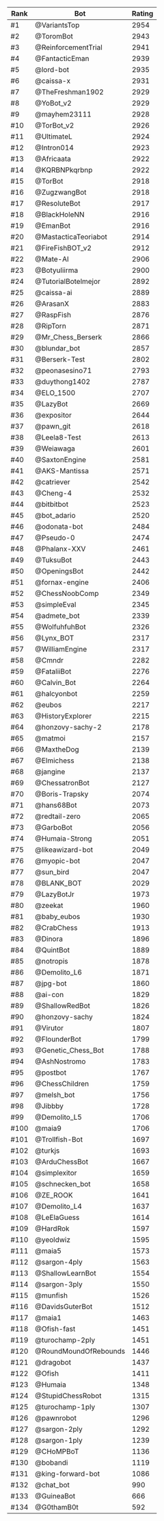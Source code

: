 Rank|Bot|Rating
---|---|---
#1|@VariantsTop|2954
#2|@ToromBot|2943
#3|@ReinforcementTrial|2941
#4|@FantacticEman|2939
#5|@lord-bot|2935
#6|@caissa-x|2931
#7|@TheFreshman1902|2929
#8|@YoBot_v2|2929
#9|@mayhem23111|2928
#10|@TorBot_v2|2926
#11|@UltimateL|2924
#12|@Intron014|2923
#13|@Africaata|2922
#14|@KQRBNPkqrbnp|2922
#15|@TorBot|2918
#16|@ZugzwangBot|2918
#17|@ResoluteBot|2917
#18|@BlackHoleNN|2916
#19|@EmanBot|2916
#20|@MastacticaTeoriabot|2914
#21|@FireFishBOT_v2|2912
#22|@Mate-AI|2906
#23|@Botyuliirma|2900
#24|@TutorialBotelmejor|2892
#25|@caissa-ai|2889
#26|@ArasanX|2883
#27|@RaspFish|2876
#28|@RipTorn|2871
#29|@Mr_Chess_Berserk|2866
#30|@blundar_bot|2857
#31|@Berserk-Test|2802
#32|@peonasesino71|2793
#33|@duythong1402|2787
#34|@ELO_1500|2707
#35|@LazyBot|2669
#36|@expositor|2644
#37|@pawn_git|2618
#38|@Leela8-Test|2613
#39|@Weiawaga|2601
#40|@SaxtonEngine|2581
#41|@AKS-Mantissa|2571
#42|@catriever|2542
#43|@Cheng-4|2532
#44|@bitbitbot|2523
#45|@bot_adario|2520
#46|@odonata-bot|2484
#47|@Pseudo-0|2474
#48|@Phalanx-XXV|2461
#49|@TuksuBot|2443
#50|@OpeningsBot|2442
#51|@fornax-engine|2406
#52|@ChessNoobComp|2349
#53|@simpleEval|2345
#54|@admete_bot|2339
#55|@WolfuhfuhBot|2326
#56|@Lynx_BOT|2317
#57|@WilliamEngine|2317
#58|@Cmndr|2282
#59|@FataliiBot|2276
#60|@Calvin_Bot|2264
#61|@halcyonbot|2259
#62|@eubos|2217
#63|@HistoryExplorer|2215
#64|@honzovy-sachy-2|2178
#65|@matmoi|2157
#66|@MaxtheDog|2139
#67|@Elmichess|2138
#68|@jangine|2137
#69|@ChessatronBot|2127
#70|@Boris-Trapsky|2074
#71|@hans68Bot|2073
#72|@redtail-zero|2065
#73|@GarboBot|2056
#74|@Humaia-Strong|2051
#75|@likeawizard-bot|2049
#76|@myopic-bot|2047
#77|@sun_bird|2047
#78|@BLANK_BOT|2029
#79|@LazyBotJr|1973
#80|@zeekat|1960
#81|@baby_eubos|1930
#82|@CrabChess|1913
#83|@Dinora|1896
#84|@QuintBot|1889
#85|@notropis|1878
#86|@Demolito_L6|1871
#87|@jpg-bot|1860
#88|@ai-con|1829
#89|@ShallowRedBot|1826
#90|@honzovy-sachy|1824
#91|@Virutor|1807
#92|@FlounderBot|1799
#93|@Genetic_Chess_Bot|1788
#94|@AshNostromo|1783
#95|@postbot|1767
#96|@ChessChildren|1759
#97|@melsh_bot|1756
#98|@Jibbby|1728
#99|@Demolito_L5|1706
#100|@maia9|1706
#101|@Trollfish-Bot|1697
#102|@turkjs|1693
#103|@ArduChessBot|1667
#104|@simplexitor|1659
#105|@schnecken_bot|1658
#106|@ZE_ROOK|1641
#107|@Demolito_L4|1637
#108|@LeElaGuess|1614
#109|@HardRok|1597
#110|@yeoldwiz|1595
#111|@maia5|1573
#112|@sargon-4ply|1563
#113|@ShallowLearnBot|1554
#114|@sargon-3ply|1550
#115|@munfish|1526
#116|@DavidsGuterBot|1512
#117|@maia1|1463
#118|@Ofish-fast|1451
#119|@turochamp-2ply|1451
#120|@RoundMoundOfRebounds|1446
#121|@dragobot|1437
#122|@Ofish|1411
#123|@Humaia|1348
#124|@StupidChessRobot|1315
#125|@turochamp-1ply|1307
#126|@pawnrobot|1296
#127|@sargon-2ply|1292
#128|@sargon-1ply|1239
#129|@CHoMPBoT|1136
#130|@bobandi|1119
#131|@king-forward-bot|1086
#132|@chat_bot|990
#133|@GuineaBot|666
#134|@G0thamB0t|592
